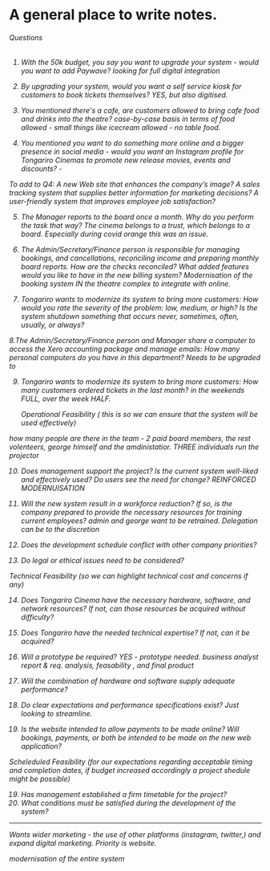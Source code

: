 # A general place to write notes.
<h6> Questions <h6>
  
  1. With the 50k budget, you say you want to upgrade your system - would you want to add Paywave? looking for full digital integration
  
  2. By upgrading your system, would you want a self service kiosk for customers to book tickets themselves? YES, but also digitised.
  
  3. You mentioned there's a cafe, are customers allowed to bring cafe food and drinks into the theatre? case-by-case basis in terms of food allowed - small things like icecream allowed - no table food.
  
  4. You mentioned you want to do something more online and a bigger presence in social media - would you want an Instagram profile for Tongariro Cinemas to promote new release movies, events and discounts? - 
  
  To add to Q4: A new Web site that enhances the company’s image?
  A sales tracking system that supplies better information for marketing decisions?
  A user-friendly system that improves employee job satisfaction?
 
  5. The Manager reports to the board once a month. 
      Why do you perform the task that way? The cinema belongs to a trust, which belongs to a board. Especially during covid orange this was an issue. 

  6. The Admin/Secretary/Finance person is responsible for managing bookings, and cancellations, reconciling           income and preparing monthly board reports. 
      How are the checks reconciled?
      What added features would you like to have in the new billing system? Modernisation of the booking system IN the theatre complex to integrate with online.
  
   7. Tongariro wants to modernize its system to bring more customers:
       How would you rate the severity of the problem: low, medium, or high?
       Is the system shutdown something that occurs never, sometimes, often, usually, or always?
    
   8.The Admin/Secretary/Finance person and Manager share a computer to access the Xero accounting package and manage emails:
      How many personal computers do you have in this department? Needs to be upgraded to 

   9. Tongariro wants to modernize its system to bring more customers: How many customers ordered tickets in the last month? in the weekends FULL, over the week HALF.
  
  
      Operational Feasibility ( this is so we can ensure that the system will be used effectively)
  
  how many people are there in the team - 2 paid board members, the rest volenteers, george himself and the amdinistatior. THREE individuals run the projector
  
  10. Does management support the project? Is the current system well-liked and effectively used? Do users see the need for change? REINFORCED MODERNUISATION
  
  11. Will the new system result in a workforce reduction? If so, is the company prepared to provide the             necessary resources for training current employees? admin and george want to be retrained. Delegation can be to the discretion 
  
   12. Does the development schedule conflict with other company priorities? 
   13. Do legal or ethical issues need to be considered?
      
  Technical Feasibility (so we can highlight technical cost and concerns if any)
      
  14. Does Tongariro Cinema have the necessary hardware, software, and network resources? If not, can those           resources be acquired without difficulty?
  
  15. Does Tongariro have the needed technical expertise? If not, can it be acquired?

  16. Will a prototype be required? YES - prototype needed. business analyst report & req. analysis, feasability , and final product
  
  17. Will the combination of hardware and software supply adequate performance?
  
  18. Do clear expectations and performance specifications exist? Just looking to streamline.
  
  19. Is the website intended to allow payments to be made online? Will bookings, payments, or both be intended to be made on the new web application?
  
  
  Scheleduled Feasibility (for our expectations regarding acceptable timing and completion dates, if budget increased accordingly a project shedule might be possible)
  
  19. Has management established a firm timetable for the project?
  20. What conditions must be satisfied during the development of the system?
  
 ---
  
  Wants wider marketing - the use of other platforms (instagram, twitter,) and expand digital marketing. Priority is website.
  
  modernisation of the entire system
